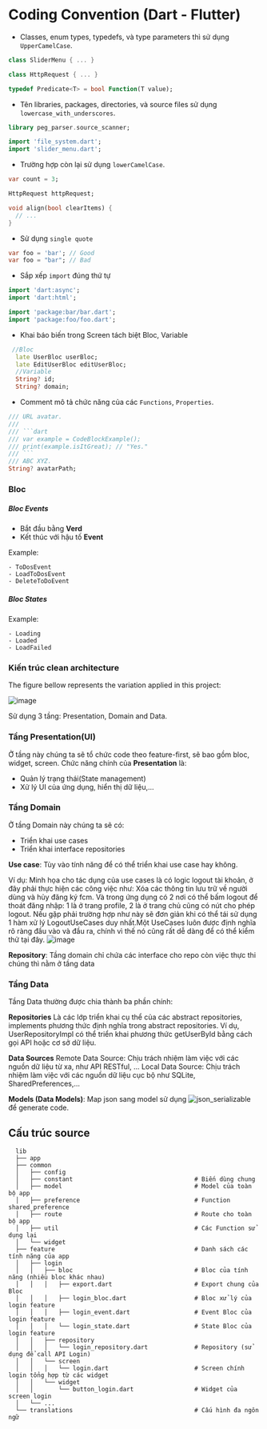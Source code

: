 # Coding Convention (Dart - Flutter)

- Classes, enum types, typedefs, và type parameters thì sử dụng `UpperCamelCase`.

```dart
class SliderMenu { ... }

class HttpRequest { ... }

typedef Predicate<T> = bool Function(T value);
```

- Tên libraries, packages, directories, và source files sử dụng `lowercase_with_underscores`.

```dart
library peg_parser.source_scanner;

import 'file_system.dart';
import 'slider_menu.dart';
```

- Trường hợp còn lại sử dụng `lowerCamelCase`.

```dart
var count = 3;

HttpRequest httpRequest;

void align(bool clearItems) {
  // ...
}
```

- Sử dụng `single quote`

```dart
var foo = 'bar'; // Good
var foo = "bar"; // Bad
```

- Sắp xếp `import` đúng thứ tự

```dart
import 'dart:async';
import 'dart:html';

import 'package:bar/bar.dart';
import 'package:foo/foo.dart';
```
- Khai báo biến trong Screen tách biệt Bloc, Variable
```dart
 //Bloc
  late UserBloc userBloc;
  late EditUserBloc editUserBloc;
  //Variable
  String? id;
  String? domain;
```
- Comment mô tả chức năng của các `Functions`, `Properties`.

````dart
/// URL avatar.
///
/// ```dart
/// var example = CodeBlockExample();
/// print(example.isItGreat); // "Yes."
/// ```
/// ABC XYZ.
String? avatarPath;
````
### Bloc

##### Bloc Events

- Bắt đầu bằng **Verd**
- Kết thúc với hậu tố **Event**

Example:
```
- ToDosEvent
- LoadToDosEvent
- DeleteToDoEvent
```

##### Bloc States

Example:
```
- Loading
- Loaded
- LoadFailed
```
### Kiến trúc clean architecture
The figure bellow represents the variation applied in this project:

![image](https://github.com/user-attachments/assets/f191eeac-0348-45e4-8ef6-3673612afcf3)

Sử dụng 3 tầng: Presentation, Domain and Data.

### Tầng Presentation(UI)
Ở tầng này chúng ta sẽ tổ chức code theo feature-first, sẽ bao gồm bloc, widget, screen. Chức năng chính của **Presentation** là: 

- Quản lý trạng thái(State management)
- Xử lý UI của ứng dụng, hiển thị dữ liệu,...
### Tầng Domain
Ở tầng Domain này chúng ta sẽ có: 

- Triển khai use cases
- Triển khai interface repositories

**Use case**: Tùy vào tính năng để có thể triển khai use case hay không.

Ví dụ: Minh họa cho tác dụng của use cases là có logic logout tài khoản, ở đây phải thực hiện các công việc như: Xóa các thông tin lưu trữ về người dùng và hủy đăng ký fcm. Và trong ứng dụng có 2 nơi có thể bấm logout để thoát đăng nhập: 1 là ở trang profile, 2 là ở trang chủ cũng có nút cho phép logout. Nếu gặp phải trường hợp như này sẽ đơn giản khi có thể tái sử dụng 1 hàm xử lý LogoutUseCases duy nhất.Một UseCases luôn được định nghĩa rõ ràng đầu vào và đầu ra, chính vì thế nó cũng rất dễ dàng để có thể kiểm thử tại đây.
![image](https://github.com/user-attachments/assets/bfda5115-7f4e-4c52-980b-b16b193023f6)

**Repository**: Tầng domain chỉ chứa các interface cho repo còn việc thực thi chúng thì nằm ở tầng data
### Tầng Data
Tầng Data thường được chia thành ba phần chính:

**Repositories**
Là các lớp triển khai cụ thể của các abstract repositories, implements phương thức định nghĩa trong abstract repositories. Ví dụ, UserRepositoryImpl có thể triển khai phương thức getUserById bằng cách gọi API hoặc cơ sở dữ liệu.

**Data Sources**
Remote Data Source: Chịu trách nhiệm làm việc với các nguồn dữ liệu từ xa, như API RESTful, ...
Local Data Source: Chịu trách nhiệm làm việc với các nguồn dữ liệu cục bộ như SQLite, SharedPreferences,...

**Models (Data Models)**: Map json sang model sử dụng ![json_serializable](https://pub.dev/packages/json_serializable) để generate code.
## Cấu trúc source

>

      lib
      ├── app
      ├── common
      │   ├── config
      │   ├── constant                                  # Biến dùng chung
      │   ├── model                                     # Model của toàn bộ app
      │   ├── preference                                # Function shared_preference
      │   ├── route                                     # Route cho toàn bộ app
      │   ├── util                                      # Các Function sử dụng lại
      │   └── widget
      ├── feature                                       # Danh sách các tính năng của app
      │   ├── login
      │   │   ├── bloc                                  # Bloc của tính năng (nhiều bloc khác nhau)
      │   │   │   ├── export.dart                       # Export chung của Bloc
      │   │   │   ├── login_bloc.dart                   # Bloc xử lý của login feature
      │   │   │   ├── login_event.dart                  # Event Bloc của login feature
      │   │   │   └── login_state.dart                  # State Bloc của login feature
      │   │   ├── repository
      │   │   │   └── login_repository.dart             # Repository (sử dụng để call API Login)
      │   │   └── screen
      │   │   │   └── login.dart                        # Screen chính login tổng hợp từ các widget
      │   │   └── widget
      │   │       └── button_login.dart                 # Widget của screen login
      │   └── ...
      └── translations                                  # Cấu hình đa ngôn ngữ
